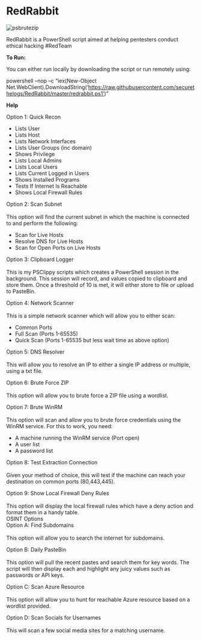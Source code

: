 # RedRabbit

![psbrutezip](https://ctrla1tdel.files.wordpress.com/2020/02/redrabbit.jpg)

RedRabbit is a PowerShell script aimed at helping pentesters conduct ethical hacking #RedTeam

<b> To Run: </b>

You can either run locally by downloading the script or run remotely using: 

powershell –nop –c “iex(New-Object Net.WebClient).DownloadString(‘https://raw.githubusercontent.com/securethelogs/RedRabbit/master/redrabbit.ps1’)”


<b> Help </b>

Option 1: Quick Recon
-	Lists User
-	Lists Host
-	Lists Network Interfaces
-	Lists User Groups (inc domain)
-	Shows Privilege
-	Lists Local Admins
-	Lists Local Users
-	Lists Current Logged in Users
-	Shows Installed Programs
-	Tests If Internet Is Reachable
-	Shows Local Firewall Rules 

Option 2: Scan Subnet <br><br>
This option will find the current subnet in which the machine is connected to and perform the following: 
-	Scan for Live Hosts
-	Resolve DNS for Live Hosts
-	Scan for Open Ports on Live Hosts

Option 3: Clipboard Logger <br><br>
This is my PSClippy scripts which creates a PowerShell session in the background. This session will record, and values copied to clipboard and store them. Once a threshold of 10 is met, it will either store to file or upload to PasteBin. 

Option 4: Network Scanner <br><br>
This is a simple network scanner which will allow you to either scan:
-	Common Ports
-	Full Scan (Ports 1-65535)
-	Quick Scan (Ports 1-65535 but less wait time as above option)

 Option 5: DNS Resolver <br><br>
 This will allow you to resolve an IP to either a single IP address or multiple, using a txt file. 

Option 6: Brute Force ZIP <br><br>
This option will allow you to brute force a ZIP file using a wordlist.

Option 7: Brute WinRM <br><br>
This option will scan and allow you to brute force credentials using the WinRM service. For this to work, you need:
-	A machine running the WinRM service (Port open)
-	A user list
-	A password list

Option 8: Test Extraction Connection <br><br>
Given your method of choice, this will test if the machine can reach your destination on common ports (80,443,445).

Option 9: Show Local Firewall Deny Rules <br><br>
This option will display the local firewall rules which have a deny action and format them in a handy table. 
<br>
OSINT Options
<br>
Option A: Find Subdomains <br><br>
This option will allow you to search the internet for subdomains. 

Option B: Daily PasteBin <br><br>
This option will pull the recent pastes and search them for key words. The script will then display each and highlight any juicy values such as passwords or API keys. 

Option C: Scan Azure Resource <br><br>
This option will allow you to hunt for reachable Azure resource based on a wordlist provided.

Option D: Scan Socials for Usernames <br><br>
This will scan a few social media sites for a matching username. 


